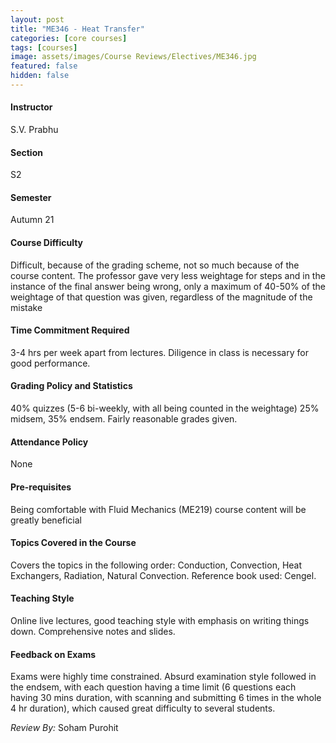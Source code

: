 ```yaml
---
layout: post
title: "ME346 - Heat Transfer"
categories: [core courses]
tags: [courses]
image: assets/images/Course Reviews/Electives/ME346.jpg
featured: false
hidden: false
---
```


#### Instructor
S.V. Prabhu

#### Section
S2

#### Semester
Autumn 21

#### Course Difficulty
Difficult, because of the grading scheme, not so much because of the course content. The professor gave very less weightage for steps and in the instance of the final answer being wrong, only a maximum of 40-50% of the weightage of that question was given, regardless of the magnitude of the mistake

#### Time Commitment Required
3-4 hrs per week apart from lectures. Diligence in class is necessary for good performance.

#### Grading Policy and Statistics
40% quizzes (5-6 bi-weekly, with all being counted in the weightage) 25% midsem, 35% endsem. Fairly reasonable grades given.

#### Attendance Policy
None

#### Pre-requisites
Being comfortable with Fluid Mechanics (ME219) course content will be greatly beneficial

#### Topics Covered in the Course
Covers the topics in the following order: Conduction, Convection, Heat Exchangers, Radiation, Natural Convection. Reference book used: Cengel.

#### Teaching Style
Online live lectures, good teaching style with emphasis on writing things down. Comprehensive notes and slides.

#### Feedback on Exams
Exams were highly time constrained. Absurd examination style followed in the endsem, with each question having a time limit (6 questions each having 30 mins duration, with scanning and submitting 6 times in the whole 4 hr duration), which caused great difficulty to several students.

*Review By:* Soham Purohit
